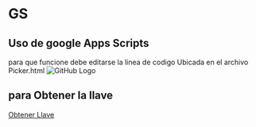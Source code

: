 # GS

## Uso de google Apps Scripts

  para que funcione debe editarse la linea de codigo Ubicada en el archivo Picker.html
  ![GitHub Logo](http://i.prntscr.com/A48Lz_ZuRqSWKlV5LDUTDQ.png)
  

  
  ## para Obtener la llave ##
  
  [Obtener Llave ](https://developers.google.com/apps-script/guides/dialogs)
    
    
  
  
